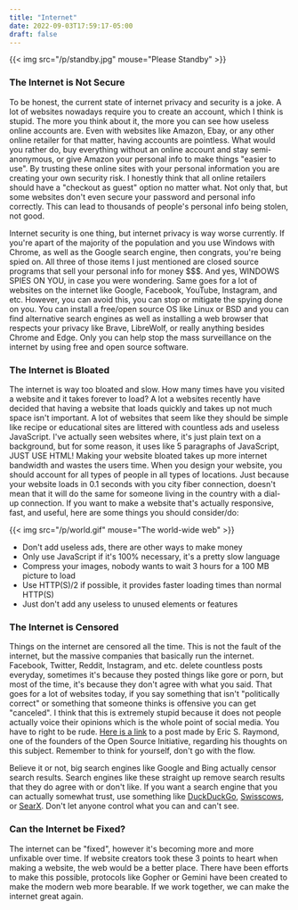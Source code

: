 ```yaml
---
title: "Internet"
date: 2022-09-03T17:59:17-05:00
draft: false
---
```


{{< img src="/p/standby.jpg" mouse="Please Standby" >}}

### The Internet is Not Secure

To be honest, the current state of internet privacy and security is a joke.
A lot of websites nowadays require you to create an account, which I think is stupid.
The more you think about it, the more you can see how useless online accounts are.
Even with websites like Amazon, Ebay, or any other online retailer for that matter, having accounts are pointless.
What would you rather do, buy everything without an online account and stay semi-anonymous, or give Amazon your personal info to make things "easier to use".
By trusting these online sites with your personal information you are creating your own security risk.
I honestly think that all online retailers should have a "checkout as guest" option no matter what.
Not only that, but some websites don't even secure your password and personal info correctly.
This can lead to thousands of people's personal info being stolen, not good.

Internet security is one thing, but internet privacy is way worse currently.
If you're apart of the majority of the population and you use Windows with Chrome, as well as the Google search engine, then congrats, you're being spied on.
All three of those items I just mentioned are closed source programs that sell your personal info for money $$$.
And yes, WINDOWS SPIES ON YOU, in case you were wondering.
Same goes for a lot of websites on the internet like Google, Facebook, YouTube, Instagram, and etc.
However, you can avoid this, you can stop or mitigate the spying done on you.
You can install a free/open source OS like Linux or BSD and you can find alternative search engines as well as installing a web browser that respects your privacy like Brave, LibreWolf, or really anything besides Chrome and Edge.
Only you can help stop the mass surveillance on the internet by using free and open source software.

### The Internet is Bloated

The internet is way too bloated and slow.
How many times have you visited a website and it takes forever to load?
A lot a websites recently have decided that having a website that loads quickly and takes up not much space isn't important.
A lot of websites that seem like they should be simple like recipe or educational sites are littered with countless ads and useless JavaScript.
I've actually seen websites where, it's just plain text on a background, but for some reason, it uses like 5 paragraphs of JavaScript, JUST USE HTML!
Making your website bloated takes up more internet bandwidth and wastes the users time.
When you design your website, you should account for all types of people in all types of locations.
Just because your website loads in 0.1 seconds with you city fiber connection, doesn't mean that it will do the same for someone living in the country with a dial-up connection.
If you want to make a website that's actually responsive, fast, and useful, here are some things you should consider/do:

{{< img src="/p/world.gif" mouse="The world-wide web" >}}

- Don't add useless ads, there are other ways to make money
- Only use JavaScript if it's 100% necessary, it's a pretty slow language
- Compress your images, nobody wants to wait 3 hours for a 100 MB picture to load
- Use HTTP(S)/2 if possible, it provides faster loading times than normal HTTP(S)
- Just don't add any useless to unused elements or features
 
### The Internet is Censored

Things on the internet are censored all the time.
This is not the fault of the internet, but the massive companies that basically run the internet.
Facebook, Twitter, Reddit, Instagram, and etc. delete countless posts everyday, sometimes it's because they posted things like gore or porn, but most of the time, it's because they don't agree with what you said.
That goes for a lot of websites today, if you say something that isn't "politically correct" or something that someone thinks is offensive you can get "canceled".
I think that this is extremely stupid because it does not people actually voice their opinions which is the whole point of social media.
You have to right to be rude.
[Here is a link](http://esr.ibiblio.org/?p=8609) to a post made by Eric S. Raymond, one of the founders of the Open Source Initiative, regarding his thoughts on this subject.
Remember to think for yourself, don't go with the flow.

Believe it or not, big search engines like Google and Bing actually censor search results.
Search engines like these straight up remove search results that they do agree with or don't like.
If you want a search engine that you can actually somewhat trust, use something like [DuckDuckGo](https://duckduckgo.com/), [Swisscows](https://swisscows.com/), or [SearX](https://searx.space/).
Don't let anyone control what you can and can't see. 

### Can the Internet be Fixed?

The internet can be "fixed", however it's becoming more and more unfixable over time.
If website creators took these 3 points to heart when making a website, the web would be a better place.
There have been efforts to make this possible, protocols like Gopher or Gemini have been created to make the modern web more bearable.
If we work together, we can make the internet great again.
